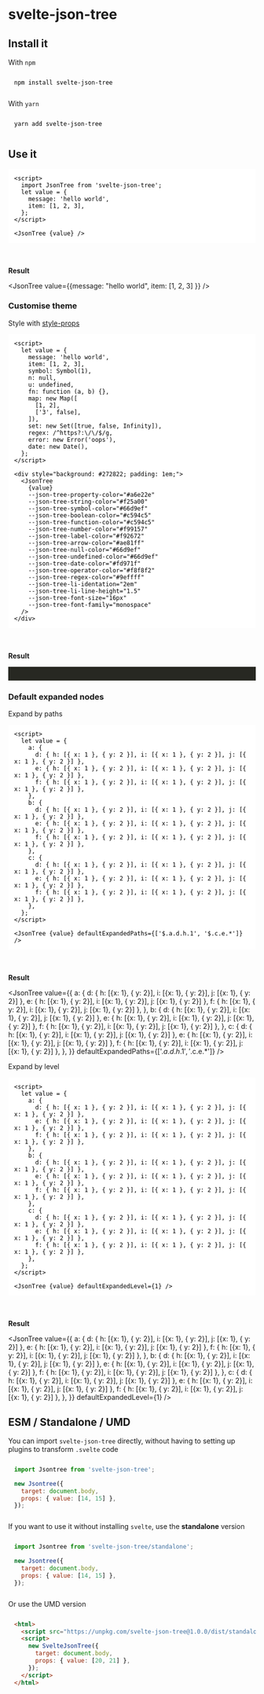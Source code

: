 # svelte-json-tree

<script>
  import JsonTree from '$lib/svelte-json-tree';
</script>

## Install it

With `npm`

```sh
npm install svelte-json-tree
```

With `yarn`

```sh
yarn add svelte-json-tree
```

## Use it

```svelte
<script>
  import JsonTree from 'svelte-json-tree';
  let value = {
    message: 'hello world',
    item: [1, 2, 3],
  };
</script>

<JsonTree {value} />
```

**Result**

<JsonTree value={{message: "hello world", item: [1, 2, 3] }} />

### Customise theme

Style with [style-props](https://svelte.dev/docs#template-syntax-component-directives---style-props)

```svelte
<script>
  let value = {
    message: 'hello world',
    item: [1, 2, 3],
    symbol: Symbol(1),
    n: null,
    u: undefined,
    fn: function (a, b) {},
    map: new Map([
      [1, 2],
      ['3', false],
    ]),
    set: new Set([true, false, Infinity]),
    regex: /^https?:\/\/$/g,
    error: new Error('oops'),
    date: new Date(),
  };
</script>

<div style="background: #272822; padding: 1em;">
  <JsonTree
    {value}
    --json-tree-property-color="#a6e22e"
    --json-tree-string-color="#f25a00"
    --json-tree-symbol-color="#66d9ef"
    --json-tree-boolean-color="#c594c5"
    --json-tree-function-color="#c594c5"
    --json-tree-number-color="#f99157"
    --json-tree-label-color="#f92672"
    --json-tree-arrow-color="#ae81ff"
    --json-tree-null-color="#66d9ef"
    --json-tree-undefined-color="#66d9ef"
    --json-tree-date-color="#fd971f"
    --json-tree-operator-color="#f8f8f2"
    --json-tree-regex-color="#9effff"
    --json-tree-li-identation="2em"
    --json-tree-li-line-height="1.5"
    --json-tree-font-size="16px"
    --json-tree-font-family="monospace"
  />
</div>
```

**Result**

<div style="background: #272822; padding: 1em;">
<JsonTree value={{message: 'hello world',item: [1, 2, 3],symbol: Symbol(1),n: null,u: undefined,fn: function (a, b) {}, map: new Map([[1, 2], ["3", false]]), set: new Set([true, false, Infinity]), regex: /^https?:\/\/$/g, error: new Error('oops'), date: new Date() }} --json-tree-property-color="#a6e22e"  --json-tree-string-color="#f25a00"  --json-tree-symbol-color="#66d9ef"  --json-tree-boolean-color="#c594c5"  --json-tree-function-color="#c594c5"  --json-tree-number-color="#f99157"  --json-tree-label-color="#f92672"  --json-tree-arrow-color="#ae81ff"  --json-tree-null-color="#66d9ef"  --json-tree-undefined-color="#66d9ef"  --json-tree-date-color="#fd971f"  --json-tree-operator-color="#f8f8f2" --json-tree-regex-color="#9effff" --json-tree-li-identation="2em"
--json-tree-li-line-height="1.5" --json-tree-font-size="16px" --json-tree-font-family="monospace" /></div>

### Default expanded nodes

Expand by paths

```svelte
<script>
  let value = {
    a: {
      d: { h: [{ x: 1 }, { y: 2 }], i: [{ x: 1 }, { y: 2 }], j: [{ x: 1 }, { y: 2 }] },
      e: { h: [{ x: 1 }, { y: 2 }], i: [{ x: 1 }, { y: 2 }], j: [{ x: 1 }, { y: 2 }] },
      f: { h: [{ x: 1 }, { y: 2 }], i: [{ x: 1 }, { y: 2 }], j: [{ x: 1 }, { y: 2 }] },
    },
    b: {
      d: { h: [{ x: 1 }, { y: 2 }], i: [{ x: 1 }, { y: 2 }], j: [{ x: 1 }, { y: 2 }] },
      e: { h: [{ x: 1 }, { y: 2 }], i: [{ x: 1 }, { y: 2 }], j: [{ x: 1 }, { y: 2 }] },
      f: { h: [{ x: 1 }, { y: 2 }], i: [{ x: 1 }, { y: 2 }], j: [{ x: 1 }, { y: 2 }] },
    },
    c: {
      d: { h: [{ x: 1 }, { y: 2 }], i: [{ x: 1 }, { y: 2 }], j: [{ x: 1 }, { y: 2 }] },
      e: { h: [{ x: 1 }, { y: 2 }], i: [{ x: 1 }, { y: 2 }], j: [{ x: 1 }, { y: 2 }] },
      f: { h: [{ x: 1 }, { y: 2 }], i: [{ x: 1 }, { y: 2 }], j: [{ x: 1 }, { y: 2 }] },
    },
  };
</script>

<JsonTree {value} defaultExpandedPaths={['$.a.d.h.1', '$.c.e.*']} />
```

**Result**

<JsonTree value={{
  a: {
    d: { h: [{x: 1}, { y: 2}], i: [{x: 1}, { y: 2}], j: [{x: 1}, { y: 2}] },
    e: { h: [{x: 1}, { y: 2}], i: [{x: 1}, { y: 2}], j: [{x: 1}, { y: 2}] },
    f: { h: [{x: 1}, { y: 2}], i: [{x: 1}, { y: 2}], j: [{x: 1}, { y: 2}] },
  },
  b: {
    d: { h: [{x: 1}, { y: 2}], i: [{x: 1}, { y: 2}], j: [{x: 1}, { y: 2}] },
    e: { h: [{x: 1}, { y: 2}], i: [{x: 1}, { y: 2}], j: [{x: 1}, { y: 2}] },
    f: { h: [{x: 1}, { y: 2}], i: [{x: 1}, { y: 2}], j: [{x: 1}, { y: 2}] },
  },
  c: {
    d: { h: [{x: 1}, { y: 2}], i: [{x: 1}, { y: 2}], j: [{x: 1}, { y: 2}] },
    e: { h: [{x: 1}, { y: 2}], i: [{x: 1}, { y: 2}], j: [{x: 1}, { y: 2}] },
    f: { h: [{x: 1}, { y: 2}], i: [{x: 1}, { y: 2}], j: [{x: 1}, { y: 2}] },
  },
}} defaultExpandedPaths={['$.a.d.h.1', '$.c.e.*']} />

Expand by level

```svelte
<script>
  let value = {
    a: {
      d: { h: [{ x: 1 }, { y: 2 }], i: [{ x: 1 }, { y: 2 }], j: [{ x: 1 }, { y: 2 }] },
      e: { h: [{ x: 1 }, { y: 2 }], i: [{ x: 1 }, { y: 2 }], j: [{ x: 1 }, { y: 2 }] },
      f: { h: [{ x: 1 }, { y: 2 }], i: [{ x: 1 }, { y: 2 }], j: [{ x: 1 }, { y: 2 }] },
    },
    b: {
      d: { h: [{ x: 1 }, { y: 2 }], i: [{ x: 1 }, { y: 2 }], j: [{ x: 1 }, { y: 2 }] },
      e: { h: [{ x: 1 }, { y: 2 }], i: [{ x: 1 }, { y: 2 }], j: [{ x: 1 }, { y: 2 }] },
      f: { h: [{ x: 1 }, { y: 2 }], i: [{ x: 1 }, { y: 2 }], j: [{ x: 1 }, { y: 2 }] },
    },
    c: {
      d: { h: [{ x: 1 }, { y: 2 }], i: [{ x: 1 }, { y: 2 }], j: [{ x: 1 }, { y: 2 }] },
      e: { h: [{ x: 1 }, { y: 2 }], i: [{ x: 1 }, { y: 2 }], j: [{ x: 1 }, { y: 2 }] },
      f: { h: [{ x: 1 }, { y: 2 }], i: [{ x: 1 }, { y: 2 }], j: [{ x: 1 }, { y: 2 }] },
    },
  };
</script>

<JsonTree {value} defaultExpandedLevel={1} />
```

**Result**

<JsonTree value={{
  a: {
    d: { h: [{x: 1}, { y: 2}], i: [{x: 1}, { y: 2}], j: [{x: 1}, { y: 2}] },
    e: { h: [{x: 1}, { y: 2}], i: [{x: 1}, { y: 2}], j: [{x: 1}, { y: 2}] },
    f: { h: [{x: 1}, { y: 2}], i: [{x: 1}, { y: 2}], j: [{x: 1}, { y: 2}] },
  },
  b: {
    d: { h: [{x: 1}, { y: 2}], i: [{x: 1}, { y: 2}], j: [{x: 1}, { y: 2}] },
    e: { h: [{x: 1}, { y: 2}], i: [{x: 1}, { y: 2}], j: [{x: 1}, { y: 2}] },
    f: { h: [{x: 1}, { y: 2}], i: [{x: 1}, { y: 2}], j: [{x: 1}, { y: 2}] },
  },
  c: {
    d: { h: [{x: 1}, { y: 2}], i: [{x: 1}, { y: 2}], j: [{x: 1}, { y: 2}] },
    e: { h: [{x: 1}, { y: 2}], i: [{x: 1}, { y: 2}], j: [{x: 1}, { y: 2}] },
    f: { h: [{x: 1}, { y: 2}], i: [{x: 1}, { y: 2}], j: [{x: 1}, { y: 2}] },
  },
}} defaultExpandedLevel={1} />

## ESM / Standalone / UMD

You can import `svelte-json-tree` directly, without having to setting up plugins to transform `.svelte` code

```js
import Jsontree from 'svelte-json-tree';

new Jsontree({
  target: document.body,
  props: { value: [14, 15] },
});
```

If you want to use it without installing `svelte`, use the **standalone** version

```js
import Jsontree from 'svelte-json-tree/standalone';

new Jsontree({
  target: document.body,
  props: { value: [14, 15] },
});
```

Or use the UMD version

```html
<html>
  <script src="https://unpkg.com/svelte-json-tree@1.0.0/dist/standalone/umd/index.js"></script>
  <script>
    new SvelteJsonTree({
      target: document.body,
      props: { value: [20, 21] },
    });
  </script>
</html>
```

<div class="spacer" />

<style>
  pre {
    /* In theory shiki will overwrite these, but this is to make sure there are defaults regardless */
    background-color: white;
    color: black;

    /* Give it some space to breathe */
    padding: 12px;
    margin-bottom: 3rem;

    /* Important to allow the code to move horizontally; */
    overflow-x: auto;
    position: relative;
  }
  .spacer {
    padding: 2rem;
  }
</style>
